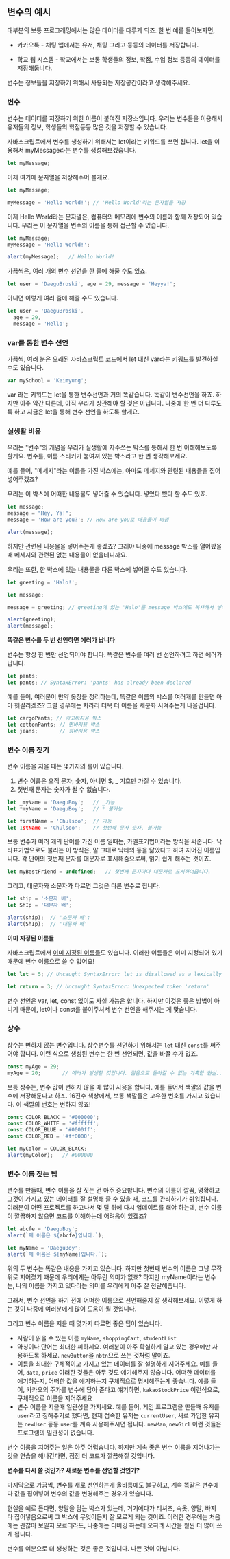 ## 변수의 예시

대부분의 보통 프로그래밍에서는 많은 데이터를 다루게 되죠. 한 번 예를 들어보자면,

- 카카오톡 - 채팅 앱에서는 유저, 채팅 그리고 등등의 데이터를 저장합니다.

- 학교 웹 시스템 - 학교에서는 보통 학생들의 정보, 학점, 수업 정보 등등의 데이터를 저장해둡니다.

변수는 정보들을 저장하기 위해서 사용되는 저장공간이라고 생각해주세요.

### 변수

변수는 데이터를 저장하기 위한 이름이 붙여진 저장소입니다. 우리는 변수들을 이용해서 유저들의 정보, 학생들의 학점등등 많은 것을 저장할 수 있습니다.

자바스크립트에서 변수를 생성하기 위해서는 let이라는 키워드를 쓰면 됩니다.
let을 이용해서 myMessage라는 변수를 생성해보겠습니다.

```javascript
let myMessage;
```

이제 여기에 문자열을 저장해주어 볼게요. 

```javascript
let myMessage;

myMessage = 'Hello World!'; // 'Hello World'라는 문자열을 저장
```

이제 Hello World라는 문자열은, 컴퓨터의 메모리에 변수의 이름과 함께 저장되어 있습니다. 우리는 이 문자열을 변수의 이름을 통해 접근할 수 있습니다.

```javascript
let myMessage;
myMessage = 'Hello World!';

alert(myMessage);   // Hello World!
```

가끔씩은, 여러 개의 변수 선언을 한 줄에 해줄 수도 있죠.

```javascript
let user = 'DaeguBroski', age = 29, message = 'Heyya!';
```

아니면 이렇게 여러 줄에 해줄 수도 있습니다.

```javascript
let user = 'DaeguBroski',
  age = 29,
  message = 'Hello';
```

### var를 통한 변수 선언

가끔씩, 여러 분은 오래된 자바스크립트 코드에서 let 대신 var라는 키워드를 발견하실 수도 있습니다.

```javascript
var mySchool = 'Keimyung';
```

var 라는 키워드는 let을 통한 변수선언과 거의 똑같습니다. 똑같이 변수선언을 하죠.
하지만 아주 약간 다른데, 아직 우리가 상관해야 할 것은 아닙니다. 나중에 한 번 더 다루도록 하고 지금은 let을 통해 변수 선언을 하도록 할게요.

### 실생활 비유

우리는 "변수"의 개념을 우리가 실생활에 자주쓰는 박스를 통해서 한 번 이해해보도록 할게요. 변수를, 이름 스티커가 붙여져 있는 박스라고 한 번 생각해보세요.

예를 들어, "메세지"라는 이름을 가진 박스에는, 아마도 메세지와 관련된 내용들을 집어넣어주겠죠?

<!-- 변수사진 넣어주기 -->

우리는 이 박스에 어떠한 내용물도 넣어줄 수 있습니다. 넣었다 뺐다 할 수도 있죠.

```javascript
let message;
message = "Hey, Ya!";     
message = 'How are you?'; // How are you로 내용물이 바뀜

alert(message);
```

하지만 관련된 내용물을 넣어주는게 좋겠죠? 그래야 나중에 message 박스를 열어봤을 때 메세지와 관련된 없는 내용물이 없을테니까요.

우리는 또한, 한 박스에 있는 내용물을 다른 박스에 넣어줄 수도 있습니다.

```javascript
let greeting = 'Halo!';

let message;

message = greeting; // greeting에 있는 'Halo'를 message 박스에도 복사해서 넣어줌

alert(greeting);
alert(message);
```

**똑같은 변수를 두 번 선언하면 에러가 납니다**

변수는 항상 한 번만 선언되어야 합니다. 똑같은 변수를 여러 번 선언하려고 하면 에러가 납니다.

```javascript
let pants;
let pants; // SyntaxError: 'pants' has already been declared
```

예를 들어, 여러분이 만약 옷장을 정리하는데, 똑같은 이름의 박스를 여러개를 만들면 아마 헷갈리겠죠? 그럴 경우에는 차라리 더욱 더 이름을 세분화 시켜주는게 나을겁니다.

```javascript
let cargoPants; // 카고바지용 박스
let cottonPants; // 면바지용 박스
let jeans;       // 청바지용 박스
```

### 변수 이름 짓기

변수 이름을 지을 때는 몇가지의 룰이 있습니다.

1. 변수 이름은 오직 문자, 숫자, 아니면 $, _ 기호만 가질 수 있습니다.
2. 첫번째 문자는 숫자가 될 수 없습니다.

```javascript
let _myName = 'DaeguBoy';   // _가능
let *myName = 'DaeguBoy';   // * 불가능

let firstName = 'Chulsoo';  // 가능
let 1stName = 'Chulsoo';    // 첫번째 문자 숫자, 불가능
```

보통 변수가 여러 개의 단어를 가진 이름 일때는, 카멜표기법이라는 방식을 써줍니다. 낙타표기법으로도 불리는 이 방식은, 말 그대로 낙타의 등을 닮았다고 하여 지어진 이름입니다. 각 단어의 첫번째 문자를 대문자로 표시해줌으로써, 읽기 쉽게 해주는 것이죠.

```javascript
let myBestFriend = undefined;   // 첫번째 문자마다 대문자로 표시하여줍니다.
```

그리고, 대문자와 소문자가 다르면 그것은 다른 변수로 칩니다.
```javascript
let ship = '소문자 배';
let ShIp = '대문자 배';

alert(ship);  // '소문자 배';
alert(ShIp);  // '대문자 배'
```

**이미 지정된 이름들**

자바스크립트에서 [이미 지정된 이름들](https://developer.mozilla.org/ko/docs/Web/JavaScript/Reference/Lexical_grammar#Keywords)도 있습니다. 이러한 이름들은 이미 지정되어 있기 때문에 변수 이름으로 쓸 수 없어요!

```javascript
let let = 5; // Uncaught SyntaxError: let is disallowed as a lexically bound name

let return = 3; // Uncaught SyntaxError: Unexpected token 'return'
```

변수 선언은 var, let, const 없이도 사실 가능은 합니다. 하지만 이것은 좋은 방법이 아니기 때문에, let이나 const를 붙여주셔서 변수 선언을 해주시는 게 맞습니다.

### 상수

상수는 변하지 않는 변수입니다. 상수변수를 선언하기 위해서는 `let` 대신 `const`를 써주어야 합니다. 이런 식으로 생성된 변수는 한 번 선언되면, 값을 바꿀 수가 없죠.

```javascript
const myAge = 29;
myAge = 20;       // 에러가 발생할 것입니다. 젊음으로 돌아갈 수 없는 가혹한 현실...
```

보통 상수는, 변수 값이 변하지 않을 때 많이 사용을 합니다. 예를 들어서 색깔의 값을 변수에 저장해둔다고 하죠. 16진수 색상에서, 보통 색깔들은 고유한 번호를 가지고 있습니다. 이 색깔의 번호는 변하지 않죠!

```javascript
const COLOR_BLACK = '#000000';
const COLOR_WHITE = '#ffffff';
const COLOR_BLUE = '#0000ff';
const COLOR_RED = '#ff0000';

let myColor = COLOR_BLACK;
alert(myColor);   // #000000
```

### 변수 이름 짓는 팁

변수를 만들때, 변수 이름을 잘 짓는 건 아주 중요합니다. 변수의 이름이 깔끔, 명확하고 그것이 가지고 있는 데이터를 잘 설명해 줄 수 있을 때, 코드를 관리하기가 쉬워집니다. 여러분이 어떤 프로젝트를 하고나서 몇 달 뒤에 다시 업데이트를 해야 하는데, 변수 이름이 깔끔하지 않으면 코드를 이해하는데 어려움이 있겠죠?

```javascript
let abcfe = 'DaeguBoy';
alert(`제 이름은 ${abcfe}입니다.`);

let myName = 'DaeguBoy';
alert(`제 이름은 ${myName}입니다.`);
```

위의 두 변수는 똑같은 내용을 가지고 있습니다. 하지만 첫번째 변수의 이름은 그냥 무작위로 지어졌기 때문에 우리에게는 아무런 의미가 없죠? 하지만 myName이라는 변수는, 나의 이름을 가지고 있다라는 의미를 우리에게 아주 잘 전달해줍니다. 

그래서, 변수 선언을 하기 전에 어떠한 이름으로 선언해줄지 잘 생각해보세요. 이렇게 하는 것이 나중에 여러분에게 많이 도움이 될 것입니다.

그리고 변수 이름을 지을 때 몇가지 따르면 좋은 팁이 있습니다.

- 사람이 읽을 수 있는 이름 `myName`, `shoppingCart`, `studentList`
- 약칭이나 단어는 최대한 피하세요. 여러분이 아주 확실하게 알고 있는 경우에만 사용하도록 하세요. `newButton`을 `nbtn`으로 쓰는 것처럼 말이죠. 
- 이름을 최대한 구체적이고 가지고 있는 데이터를 잘 설명하게 지어주세요. 예를 들어, `data`, `price` 이러한 것들은 아무 것도 얘기해주지 않습니다. 어떠한 데이터를 얘기하는지, 어떠한 값을 얘기하는지 구체적으로 명시해주는게 좋습니다. 예를 들어, 카카오의 주가를 변수에 담아 준다고 얘기하면, `kakaoStockPrice` 이런식으로, 구체적으로 이름을 지어주세요
- 변수 이름을 지을때 일관성을 가지세요. 예를 들어, 게임 프로그램을 만들때 유저를 `user`라고 칭해주기로 했다면, 현재 접속한 유저는 `currentUser`, 새로 가입한 유저는 `newUser` 등등 `user`를 계속 사용해주시면 됩니다. `newMan`, `newGirl` 이런 것들은 프로그램의 일관성이 없습니다.

변수 이름을 지어주는 일은 아주 어렵습니다. 하지만 계속 좋은 변수 이름을 지어나가는 것을 연습을 해나간다면, 점점 더 코드가 깔끔해질 것입니다.

**변수를 다시 쓸 것인가? 새로운 변수를 선언할 것인가?**

마지막으로 가끔씩, 변수를 새로 선언하는게 올바름에도 불구하고, 계속 똑같은 변수에다 값을 집어넣어 변수의 값을 변경해주는 경우가 있습니다. 

현실을 예로 든다면, 양말을 담는 박스가 있는데, 거기에다가 티셔츠, 속옷, 양말, 바지 다 집어넣음으로써 그 박스에 무엇이든지 잘 모르게 되는 것이죠. 이러한 경우에는 처음에는 괜찮아 보일지 모르더라도, 나중에는 디버깅 하는데 오히려 시간을 훨씬 더 많이 쓰게 됩니다.

변수를 여분으로 더 생성하는 것은 좋은 것입니다. 나쁜 것이 아닙니다.







